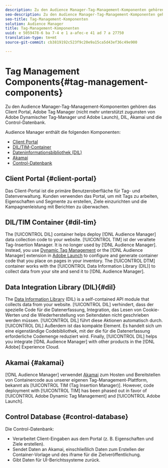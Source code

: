 ```yaml
---
description: Zu den Audience Manager-Tag-Management-Komponenten gehören das Client Portal, Adobe Tag Manager (nicht mehr unterstützt zugunsten von Adobe Dynamischer Tag-Manager und Adobe Launch), DIL, Akamai und die Control-Datenbank.
seo-description: Zu den Audience Manager-Tag-Management-Komponenten gehören das Client Portal, Adobe Tag Manager (nicht mehr unterstützt zugunsten von Adobe Dynamischer Tag-Manager und Adobe Launch), DIL, Akamai und die Control-Datenbank.
seo-title: Tag-Management-Komponenten
solution: Audience Manager
title: Tag-Management-Komponenten
uuid: e 5059478-6 ba 7-4 e 1 a-afec-e 41 ad 7 a 27750
translation-type: tm+mt
source-git-commit: cb3819192c523f9c20e9a15ca5d43ef36c49e900

---
```



# Tag Management Components{#tag-management-components}

Zu den Audience Manager-Tag-Management-Komponenten gehören das Client Portal, Adobe Tag Manager (nicht mehr unterstützt zugunsten von Adobe Dynamischer Tag-Manager und Adobe Launch), DIL, Akamai und die Control-Datenbank.

<!-- 

c_comptag.xml

 -->

Audience Manager enthält die folgenden Komponenten:

* [Client Portal](../../reference/system-components/components-tag-management.md#client-portal)
* [DIL/TIM-Container](../../reference/system-components/components-tag-management.md#dil-tim)
* [Dateninformationsbibliothek (DIL)](../../reference/system-components/components-tag-management.md#dil)
* [Akamai](../../reference/system-components/components-tag-management.md#akamai)
* [Control-Datenbank](../../reference/system-components/components-tag-management.md#control-database)

## Client Portal {#client-portal}

Das Client-Portal ist die primäre Benutzeroberfläche für Tag- und Datenverwaltung. Kunden verwenden das Portal, um mit Tags zu arbeiten, Eigenschaften und Segmente zu erstellen, Ziele einzurichten und die Kampagnenleistung mit Berichten zu überwachen.

## DIL/TIM Container {#dil-tim}

The [!UICONTROL DIL] container helps deploy [!DNL Audience Manager] data collection code to your website. [!UICONTROL TIM] ist der veraltete Tag-Insertion Manager. It is no longer used by [!DNL Audience Manager]. Instead, you use [Dynamic Tag Management](https://marketing.adobe.com/resources/help/en_US/dtm/) or the [!DNL Audience Manager] extension in [Adobe Launch](https://docs.adobelaunch.com/extension-reference/web/adobe-audience-manager-extension) to configure and generate container code that you place on pages in your inventory. The [!UICONTROL DTM] container works with the [!UICONTROL Data Information Library (DIL)] to collect data from your site and send it to [!DNL Audience Manager].

## Data Integration Library (DIL){#dil} 

The [Data Information Library](../../dil/dil-overview.md) (DIL) is a self-contained API module that collects data from your website. [!UICONTROL DIL] verhindert, dass der spezielle Code für die Datenerfassung, Integration, das Lesen von Cookie-Werten und die Wiederherstellung von Seitendaten nicht geschrieben werden müssen. [!UICONTROL DIL] führt diese Aktionen automatisch durch. [!UICONTROL DIL] Außerdem ist das kompakte Element. Es handelt sich um eine eigenständige Codebibliothek, mit der die für die Datenerfassung erforderliche Codemenge reduziert wird. Finally, [!UICONTROL DIL] helps you integrate [!DNL Audience Manager] with other products in the [!DNL Adobe] Experience Cloud.

## Akamai {#akamai}

[!DNL Audience Manager] verwendet [Akamai](https://www.akamai.com/html/about/index.html) zum Hosten und Bereitstellen von Containercode aus unserer eigenen Tag-Management-Plattform, bekannt als [!UICONTROL TIM (Tag Insertion Manager)]. However, code deployment with [!UICONTROL TIM] has been phased out in favor of [!UICONTROL Adobe Dynamic Tag Management] and [!UICONTROL Adobe Launch].

## Control Database {#control-database}

Die Control-Datenbank:

* Verarbeitet Client-Eingaben aus dem Portal (z. B. Eigenschaften und Ziele erstellen).
* Sendet Daten an Akamai, einschließlich Daten zum Erstellen der Container-Vorlage und des iframe für die Zielveröffentlichung.
* Gibt Daten für UI-Berichtssysteme zurück.

